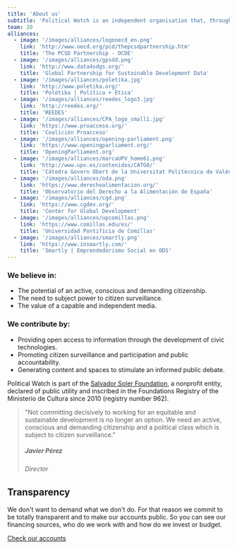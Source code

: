 ```yaml
---
title: 'About us'
subtitle: 'Political Watch is an independent organisation that, through the development of civic technologies, advocacy and research, fights for a more fair, democratic and sustainable society.'
team: 20
alliances:
  - image: '/images/alliances/logooecd_en.png'
    link: 'http://www.oecd.org/pcd/thepcsdpartnership.htm'
    title: 'The PCSD Partnership - OCDE'
  - image: '/images/alliances/gpsdd.png'
    link: 'http://www.data4sdgs.org/'
    title: 'Global Partnership for Sustainable Development Data'
  - image: '/images/alliances/poletika.jpg'
    link: 'http://www.poletika.org/'
    title: 'Polétika | Política + Ética'
  - image: '/images/alliances/reedes_logo3.jpg'
    link: 'http://reedes.org/'
    title: 'REEDES'
  - image: '/images/alliances/CPA_logo_small1.jpg'
    link: 'https://www.proacceso.org/'
    title: 'Coalición Proacceso'
  - image: '/images/alliances/opening-parliament.png'
    link: 'https://www.openingparliament.org/'
    title: 'OpeningParliament.org'
  - image: '/images/alliances/marcaUPV_home61.png'
    link: 'http://www.upv.es/contenidos/CATGO/'
    title: 'Cátedra Govern Obert de la Universitat Politècnica de València'
  - image: '/images/alliances/oda.png'
    link: 'https://www.derechoalimentacion.org/'
    title: 'Observatorio del Derecho a la Alimentación de España'
  - image: '/images/alliances/cgd.png'
    link: 'https://www.cgdev.org/'
    title: 'Center for Global Development'
  - image: '/images/alliances/upcomillas.png'
    link: 'https://www.comillas.edu/es/'
    title: 'Universidad Pontificia de Comillas'
  - image: '/images/alliances/smartly.png'
    link: 'https://www.insmartly.com/'
    title: 'Smartly | Emprendedorismo Social en ODS'
---
```


<md-content>

### We believe in:
* The potential of an active, conscious and demanding citizenship.
* The need to subject power to citizen surveillance.
* The value of a capable and independent media.

### We contribute by:
* Providing open access to information through the development of civic technologies.
* Promoting citizen surveillance and participation and public accountability.
* Generating content and spaces to stimulate an informed public debate.

Political Watch is part of the [Salvador Soler Foundation](http://unmundosalvadorsoler.org), a nonprofit entity, declared of public utility and inscribed in the Foundations Registry of the Ministerio de Cultura since 2010 (registry number 962).

> "Not committing decisively to working for an equitable and sustainable development is no longer an option. We need an active, conscious and demanding citizenship and a political class which is subject to citizen surveillance."
>
> ##### Javier Pérez
> ###### Director

## Transparency

We don't want to demand what we don't do. For that reason we commit to be totally transparent and to make our accounts public. So you can see our financing sources, who do we work with and how do we invest or budget.

<a href="en/nosotras/transparencia" class="c-button c-button--outline">Check our accounts</a>

</md-content>

<team></team>

<advisors></advisors>

<alliances :alliances="alliances"></alliances>

